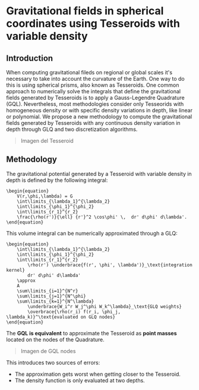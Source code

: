 # Gravitational fields in spherical coordinates using Tesseroids with variable density

## Introduction

When computing gravitational fileds on regional or global scales it's necessary to take
into account the curvature of the Earth. One way to do this is using spherical prisms,
also known as Tesseroids.
One common approach to numerically solve the integrals that define the gravitational
fields generated by Tesseroids is to apply a Gauss-Legendre Quadrature (GQL).
Nevertheless, most methodologies consider only Tesseorids with homogeneous density or
with specific density variations in depth, like linear or polynomial.
We propose a new methodology to compute the gravitational fields generated by
Tesseroids with any continuous density variation in depth through GLQ and two
discretization algorithms.

> Imagen del Tesseroid


## Methodology

The gravitational potential generated by a Tesseroid with variable density in depth is
defined by the following integral:

```
\begin{equation}
    V(r,\phi,\lambda) = G
    \int\limits_{\lambda_1}^{\lambda_2}
    \int\limits_{\phi_1}^{\phi_2}
    \int\limits_{r_1}^{r_2}
    \frac{\rho(r')}{\ell} {r'}^2 \cos\phi' \,  dr' d\phi' d\lambda'.
\end{equation}
```

This volume integral can be numerically approximated through a GLQ:

```
\begin{equation}
    \int\limits_{\lambda_1}^{\lambda_2}
    \int\limits_{\phi_1}^{\phi_2}
    \int\limits_{r_1}^{r_2}
        \rho(r') \underbrace{f(r', \phi', \lambda')}_\text{integration kernel}
        dr' d\phi' d\lambda'
    \approx
    A
    \sum\limits_{i=1}^{N^r}
    \sum\limits_{j=1}^{N^\phi}
    \sum\limits_{k=1}^{N^\lambda}
        \underbrace{W_i^r W_j^\phi W_k^\lambda}_\text{GLQ weights}
        \overbrace{\rho(r_i) f(r_i, \phi_j, \lambda_k)}^\text{evaluated on GLQ nodes}
\end{equation}
```

The **GQL is equivalent** to approximate the Tesseroid as **point masses** located on
the nodes of the Quadrature.

> Imagen de GQL nodes

This introduces two sources of errors:
- The approximation gets worst when getting closer to the Tesseroid.
- The density function is only evaluated at two depths.

